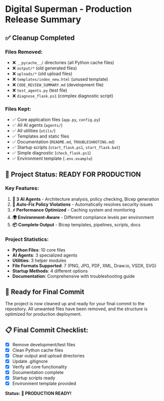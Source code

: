 # Digital Superman - Production Release Summary

## ✅ Cleanup Completed

### Files Removed:
- ❌ `__pycache__/` directories (all Python cache files)
- ❌ `output/*` (old generated files)  
- ❌ `uploads/*` (old upload files)
- ❌ `templates/index_new.html` (unused template)
- ❌ `CODE_REVIEW_SUMMARY.md` (development file)
- ❌ `test_agents.py` (test file)
- ❌ `diagnose_flask.ps1` (complex diagnostic script)

### Files Kept:
- ✅ Core application files (`app.py`, `config.py`)
- ✅ All AI agents (`agents/`)
- ✅ All utilities (`utils/`)
- ✅ Templates and static files
- ✅ Documentation (`README.md`, `TROUBLESHOOTING.md`)
- ✅ Startup scripts (`start_flask.ps1`, `start_flask.bat`)
- ✅ Simple diagnostic (`check_flask.ps1`)
- ✅ Environment template (`.env.example`)

## 🎯 Project Status: READY FOR PRODUCTION

### Key Features:
1. **🤖 3 AI Agents** - Architecture analysis, policy checking, Bicep generation
2. **🔧 Auto-Fix Policy Violations** - Automatically resolves security issues
3. **⚡ Performance Optimized** - Caching system and monitoring
4. **🌍 Environment-Aware** - Different compliance levels per environment
5. **📦 Complete Output** - Bicep templates, pipelines, scripts, docs

### Project Statistics:
- **Python Files**: 10 core files
- **AI Agents**: 3 specialized agents
- **Utilities**: 3 helper modules  
- **File Formats Supported**: 7 (PNG, JPG, PDF, XML, Draw.io, VSDX, SVG)
- **Startup Methods**: 4 different options
- **Documentation**: Comprehensive with troubleshooting guide

## 🚀 Ready for Final Commit

The project is now cleaned up and ready for your final commit to the repository. All unwanted files have been removed, and the structure is optimized for production deployment.

## 📋 Final Commit Checklist:
- [x] Remove development/test files
- [x] Clean Python cache files
- [x] Clear output and upload directories  
- [x] Update .gitignore
- [x] Verify all core functionality
- [x] Documentation complete
- [x] Startup scripts ready
- [x] Environment template provided

**Status: 🎉 PRODUCTION READY!**
